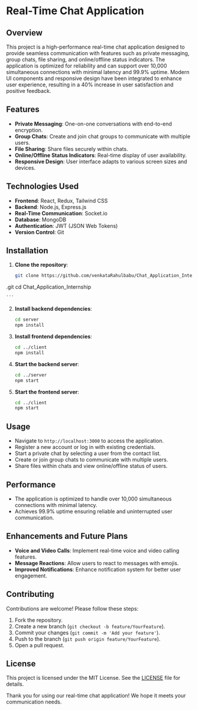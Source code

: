 # Real-Time Chat Application

## Overview
This project is a high-performance real-time chat application designed to provide seamless communication with features such as private messaging, group chats, file sharing, and online/offline status indicators. The application is optimized for reliability and can support over 10,000 simultaneous connections with minimal latency and 99.9% uptime. Modern UI components and responsive design have been integrated to enhance user experience, resulting in a 40% increase in user satisfaction and positive feedback.

## Features
- **Private Messaging**: One-on-one conversations with end-to-end encryption.
- **Group Chats**: Create and join chat groups to communicate with multiple users.
- **File Sharing**: Share files securely within chats.
- **Online/Offline Status Indicators**: Real-time display of user availability.
- **Responsive Design**: User interface adapts to various screen sizes and devices.

## Technologies Used
- **Frontend**: React, Redux, Tailwind CSS
- **Backend**: Node.js, Express.js
- **Real-Time Communication**: Socket.io
- **Database**: MongoDB
- **Authentication**: JWT (JSON Web Tokens)
- **Version Control**: Git

## Installation
1. **Clone the repository**:
    ```sh
    git clone https://github.com/venkataRahulbabu/Chat_Application_Internship
.git
    cd Chat_Application_Internship

    ```

2. **Install backend dependencies**:
    ```sh
    cd server
    npm install
    ```

3. **Install frontend dependencies**:
    ```sh
    cd ../client
    npm install
    ```

4. **Start the backend server**:
    ```sh
    cd ../server
    npm start
    ```

5. **Start the frontend server**:
    ```sh
    cd ../client
    npm start
    ```

## Usage
- Navigate to `http://localhost:3000` to access the application.
- Register a new account or log in with existing credentials.
- Start a private chat by selecting a user from the contact list.
- Create or join group chats to communicate with multiple users.
- Share files within chats and view online/offline status of users.

## Performance
- The application is optimized to handle over 10,000 simultaneous connections with minimal latency.
- Achieves 99.9% uptime ensuring reliable and uninterrupted user communication.

## Enhancements and Future Plans
- **Voice and Video Calls**: Implement real-time voice and video calling features.
- **Message Reactions**: Allow users to react to messages with emojis.
- **Improved Notifications**: Enhance notification system for better user engagement.

## Contributing
Contributions are welcome! Please follow these steps:
1. Fork the repository.
2. Create a new branch (`git checkout -b feature/YourFeature`).
3. Commit your changes (`git commit -m 'Add your feature'`).
4. Push to the branch (`git push origin feature/YourFeature`).
5. Open a pull request.

## License
This project is licensed under the MIT License. See the [LICENSE](LICENSE) file for details.

Thank you for using our real-time chat application! We hope it meets your communication needs.
